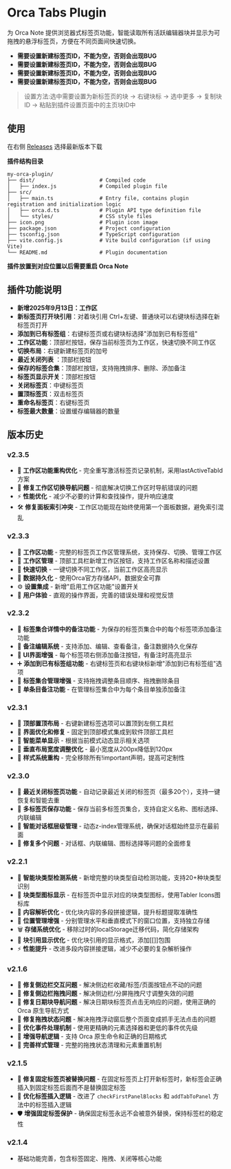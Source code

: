 # Orca Tabs Plugin

为 Orca Note 提供浏览器式标签页功能，智能读取所有活跃编辑器块并显示为可拖拽的悬浮标签页，方便在不同页面间快速切换。

- **需要设置新建标签页ID，不能为空，否则会出现BUG**
- **需要设置新建标签页ID，不能为空，否则会出现BUG**
- **需要设置新建标签页ID，不能为空，否则会出现BUG**
- **需要设置新建标签页ID，不能为空，否则会出现BUG**


> 设置方法:选中需要设置为新标签页的块 → 右键块标 → 选中更多 → 复制块ID → 粘贴到插件设置页面中的主页块ID中
## 使用

在右侧 [Releases](https://github.com/SaXz2/orca-tabs-plugin/releases) 选择最新版本下载

**插件结构目录**
```
my-orca-plugin/
├── dist/                     # Compiled code
│   ├── index.js              # Compiled plugin file
├── src/
│   ├── main.ts               # Entry file, contains plugin registration and initialization logic
│   ├── orca.d.ts             # Plugin API type definition file
│   └── styles/               # CSS style files
├── icon.png                  # Plugin icon image
├── package.json              # Project configuration
├── tsconfig.json             # TypeScript configuration
├── vite.config.js            # Vite build configuration (if using Vite)
└── README.md                 # Plugin documentation

```

**插件放置到对应位置以后需要重启 Orca Note**


## **插件功能说明**

-  **新增2025年9月13日：工作区**
- **新标签页打开块引用**：对着块引用 Ctrl+左键、普通块可以右键块标选择在新标签页打开
-  **添加到已有标签组**：右键标签页或右键块标选择"添加到已有标签组"
-  **工作区功能**：顶部栏按钮，保存当前标签页为工作区，快速切换不同工作区
-  **切换布局**：右键新建标签页的加号
-  **最近关闭列表** ：顶部栏按钮
-  **保存的标签合集**：顶部栏按钮，支持拖拽排序、删除、添加备注
-  **标签页显示开关**：顶部栏按钮
-  **关闭标签页**：中键标签页
-  **置顶标签页**：双击标签页
-  **重命名标签页**：右键标签页
-  **标签最大数量**：设置缓存编辑器的数量



## 版本历史

### v2.3.5
- 🔧 **工作区功能重构优化** - 完全重写激活标签页记录机制，采用lastActiveTabId方案
- 🐛 **修复工作区切换导航问题** - 彻底解决切换工作区时导航错误的问题
- ⚡ **性能优化** - 减少不必要的计算和查找操作，提升响应速度
- 🛠️ **修复面板索引冲突** - 工作区功能现在始终使用第一个面板数据，避免索引混乱

### v2.3.3
- 🚀 **工作区功能** - 完整的标签页工作区管理系统，支持保存、切换、管理工作区
- 📁 **工作区管理** - 顶部工具栏新增工作区按钮，支持工作区名称和描述设置
- 🔄 **快速切换** - 一键切换不同工作区，当前工作区高亮显示
- 💾 **数据持久化** - 使用Orca官方存储API，数据安全可靠
- ⚙️ **设置集成** - 新增"启用工作区功能"设置开关
- 🎯 **用户体验** - 直观的操作界面，完善的错误处理和视觉反馈

### v2.3.2
- 🚀 **标签集合详情中的备注功能** - 为保存的标签页集合中的每个标签项添加备注功能
- 💭 **备注编辑系统** - 支持添加、编辑、查看备注，备注数据持久化保存
- 🎨 **UI界面增强** - 每个标签项右侧添加备注按钮，有备注时高亮显示
- ➕ **添加到已有标签组功能** - 右键标签页和右键块标新增"添加到已有标签组"选项
- 🔄 **标签集合管理增强** - 支持拖拽调整条目顺序、拖拽删除条目
- 📝 **单条目备注功能** - 在管理标签集合中为每个条目单独添加备注

### v2.3.1
- 🚀 **顶部置顶布局** - 右键新建标签选项可以置顶到左侧工具栏
- 🔧 **界面优化和修复** - 固定到顶部模式集成到软件顶部工具栏
- 🎯 **智能菜单显示** - 根据当前模式动态显示相关选项
- 📏 **垂直布局宽度调整优化** - 最小宽度从200px降低到120px
- 🎨 **样式系统重构** - 完全移除所有!important声明，提高可定制性

### v2.3.0
- 🚀 **最近关闭标签页功能** - 自动记录最近关闭的标签页（最多20个），支持一键恢复和智能去重
- 💾 **多标签页保存功能** - 保存当前多标签页集合，支持自定义名称、图标选择、内联编辑
- 🎯 **智能对话框层级管理** - 动态z-index管理系统，确保对话框始终显示在最前面
- 🐛 **修复多个问题** - 对话框、内联编辑、图标选择等问题的全面修复

### v2.2.1
- 🚀 **智能块类型检测系统** - 新增完整的块类型自动检测功能，支持20+种块类型识别
- 🎨 **块类型图标显示** - 在标签页中显示对应的块类型图标，使用Tabler Icons图标库
- 🔧 **内容解析优化** - 优化块内容的多段拼接逻辑，提升标题提取准确性
- 📍 **位置管理增强** - 分别管理水平和垂直模式下的窗口位置，支持独立存储
- 🗑️ **存储系统优化** - 移除过时的localStorage迁移代码，简化存储架构
- 🔗 **块引用显示优化** - 优化块引用的显示格式，添加[[]]包围
- ⚡ **性能提升** - 改进多段内容拼接逻辑，减少不必要的复杂解析操作

### v2.1.6
- 🐛 **修复侧边栏交互问题** - 解决侧边栏收藏/标签/页面按钮点不动的问题
- 🐛 **修复侧边栏拖拽问题** - 解决侧边栏/分屏拖拽尺寸调整失效的问题
- 🐛 **修复日期块导航问题** - 解决日期块标签页点击无响应的问题，使用正确的 Orca 原生导航方式
- 🐛 **修复拖拽状态问题** - 解决拖拽浮动窗后整个页面变成抓手无法点击的问题
- 🔧 **优化事件处理机制** - 使用更精确的元素选择器和更低的事件优先级
- 🔧 **增强导航逻辑** - 支持 Orca 原生命令和正确的日期格式
- 🔧 **完善样式管理** - 完整的拖拽状态清理和元素重置机制

### v2.1.5
- 🐛 **修复固定标签页被替换问题** - 在固定标签页上打开新标签时，新标签会正确插入到固定标签后面而不是替换固定标签
- 🔧 **优化标签插入逻辑** - 改进了 `checkFirstPanelBlocks` 和 `addTabToPanel` 方法中的标签插入逻辑
- 🛡️ **增强固定标签保护** - 确保固定标签永远不会被意外替换，保持标签栏的稳定性

### v2.1.4
- 基础功能完善，包含标签固定、拖拽、关闭等核心功能







